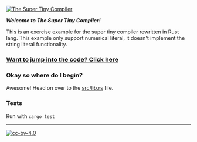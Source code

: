 [![The Super Tiny Compiler](https://cloud.githubusercontent.com/assets/952783/21579290/5755288a-cf75-11e6-90e0-029529a44a38.png)](the-super-tiny-compiler.js)

**_Welcome to The Super Tiny Compiler!_**

This is an exercise example for the super tiny compiler rewritten in Rust lang. This example only support numerical literal, it doesn't implement the string literal functionality.

### [Want to jump into the code? Click here](src/lib.rs)

### Okay so where do I begin?

Awesome! Head on over to the [src/lib.rs](src/lib.rs) file.

### Tests

Run with `cargo test`

---

[![cc-by-4.0](https://licensebuttons.net/l/by/4.0/80x15.png)](http://creativecommons.org/licenses/by/4.0/)
